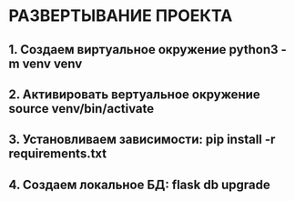 #  РАЗВЕРТЫВАНИЕ ПРОЕКТА 
## 1. Создаем виртуальное окружение python3 -m venv venv
## 2. Активировать вертуальное окружение source venv/bin/activate
## 3. Установливаем зависимости: pip install -r requirements.txt
## 4. Создаем локальное БД: flask db upgrade